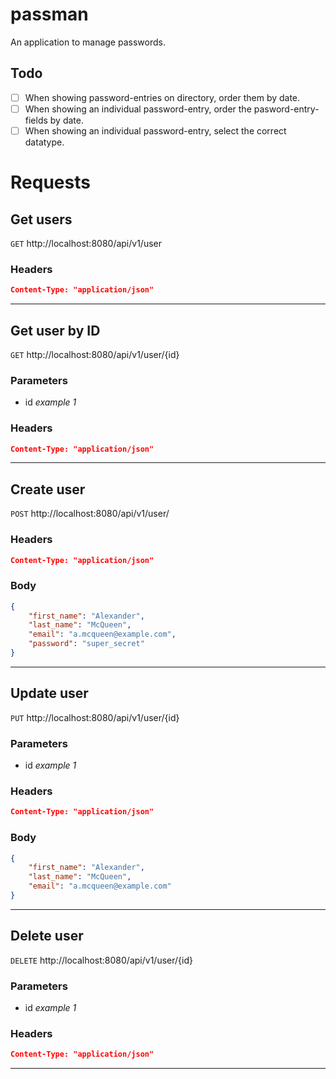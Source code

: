 # passman
An application to manage passwords.



## Todo
- [ ] When showing password-entries on directory, order them by date.
- [ ] When showing an individual password-entry, order the pasword-entry-fields by date.
- [ ] When showing an individual password-entry, select the correct datatype.

# Requests
## Get users
`GET` http://localhost:8080/api/v1/user<br>
### Headers<br>
```json
Content-Type: "application/json"
```
---
## Get user by ID
`GET` http://localhost:8080/api/v1/user/{id}<br>

### Parameters<br>
- id _example 1_

### Headers
```json
Content-Type: "application/json"
```
---
## Create user
`POST` http://localhost:8080/api/v1/user/<br>

### Headers
```json
Content-Type: "application/json"
```

### Body
```json
{
    "first_name": "Alexander",
    "last_name": "McQueen",
    "email": "a.mcqueen@example.com",
    "password": "super_secret"
}
```
---
## Update user
`PUT` http://localhost:8080/api/v1/user/{id}<br>

### Parameters<br>
- id _example 1_

### Headers
```json
Content-Type: "application/json"
```

### Body
```json
{
    "first_name": "Alexander",
    "last_name": "McQueen",
    "email": "a.mcqueen@example.com"
}
```
---
## Delete user
`DELETE` http://localhost:8080/api/v1/user/{id}<br>

### Parameters<br>
- id _example 1_

### Headers
```json
Content-Type: "application/json"
```
---